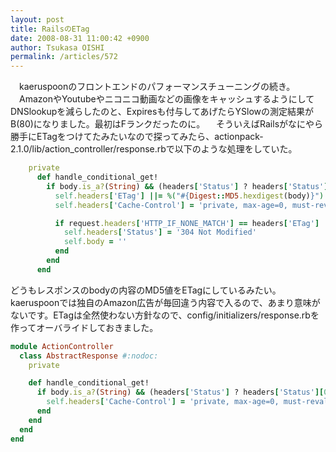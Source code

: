 ```yaml
---
layout: post
title: RailsのETag
date: 2008-08-31 11:00:42 +0900
author: Tsukasa OISHI
permalink: /articles/572
---
```


　kaeruspoonのフロントエンドのパフォーマンスチューニングの続き。
　AmazonやYoutubeやニコニコ動画などの画像をキャッシュするようにしてDNSlookupを減らしたのと、Expiresも付与してあげたらYSlowの測定結果がB(80)になりました。最初はFランクだったのに。
　そういえばRailsがなにやら勝手にETagをつけてたみたいなので探ってみたら、actionpack-2.1.0/lib/action\_controller/response.rbで以下のような処理をしていた。

```ruby
    private
      def handle_conditional_get!
        if body.is_a?(String) && (headers['Status'] ? headers['Status'][0..2] == '200' : true)  && !body.empty?
          self.headers['ETag'] ||= %("#{Digest::MD5.hexdigest(body)}")
          self.headers['Cache-Control'] = 'private, max-age=0, must-revalidate' if headers['Cache-Control'] == DEFAULT_HEADERS['Cache-Control']

          if request.headers['HTTP_IF_NONE_MATCH'] == headers['ETag']
            self.headers['Status'] = '304 Not Modified'
            self.body = ''
          end
        end
      end
```

どうもレスポンスのbodyの内容のMD5値をETagにしているみたい。kaeruspoonでは独自のAmazon広告が毎回違う内容で入るので、あまり意味がないです。ETagは全然使わない方針なので、config/initializers/response.rbを作ってオーバライドしておきました。

```ruby
module ActionController
  class AbstractResponse #:nodoc:
    private

    def handle_conditional_get!
      if body.is_a?(String) && (headers['Status'] ? headers['Status'][0..2] == '200' : true)  && !body.empty?
        self.headers['Cache-Control'] = 'private, max-age=0, must-revalidate' if headers['Cache-Control'] == DEFAULT_HEADERS['Cache-Control']
      end
    end
  end
end
```
